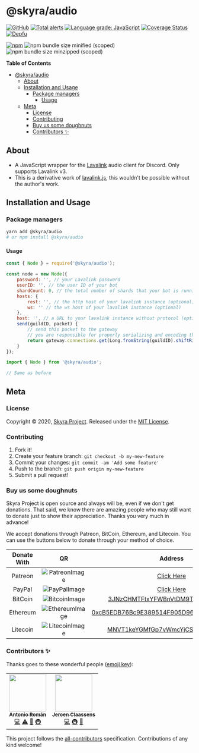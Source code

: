 # @skyra/audio

[![GitHub](https://img.shields.io/github/license/skyra-project/audio)](https://github.com/skyra-project/audio/blob/main/LICENSE.md)
[![Total alerts](https://img.shields.io/lgtm/alerts/g/skyra-project/audio.svg?logo=lgtm&logoWidth=18)](https://lgtm.com/projects/g/skyra-project/audio/alerts/)
[![Language grade: JavaScript](https://img.shields.io/lgtm/grade/javascript/g/skyra-project/audio.svg?logo=lgtm&logoWidth=18)](https://lgtm.com/projects/g/skyra-project/audio/context:javascript)
[![Coverage Status](https://coveralls.io/repos/github/skyra-project/audio/badge.svg?branch=main)](https://coveralls.io/github/skyra-project/audio?branch=main)
[![Depfu](https://badges.depfu.com/badges/bf9d66331db86da298b9ef3d47543270/count.svg)](https://depfu.com/github/skyra-project/audio?project_id=16849)

[![npm](https://img.shields.io/npm/v/@skyra/audio?color=crimson&label=NPM&logo=npm&style=flat-square)](https://www.npmjs.com/package/@skyra/audio)
![npm bundle size minified (scoped)](https://img.shields.io/bundlephobia/min/@skyra/audio?label=minified&logo=webpack)
![npm bundle size minzipped (scoped)](https://img.shields.io/bundlephobia/minzip/@skyra/audio?label=minified&logo=webpack)

**Table of Contents**

-   [@skyra/audio](#skyraaudio)
    -   [About](#about)
    -   [Installation and Usage](#installation-and-usage)
        -   [Package managers](#package-managers)
            -   [Usage](#usage)
    -   [Meta](#meta)
        -   [License](#license)
        -   [Contributing](#contributing)
        -   [Buy us some doughnuts](#buy-us-some-doughnuts)
        -   [Contributors ✨](#contributors-%E2%9C%A8)

## About

-   A JavaScript wrapper for the [Lavalink](https://github.com/Frederikam/Lavalink) audio client for Discord. Only supports Lavalink v3.
-   This is a derivative work of [lavalink.js](https://github.com/lavalibs/lavalink.js), this wouldn't be possible without the author's work.

## Installation and Usage

### Package managers

```bash
yarn add @skyra/audio
# or npm install @skyra/audio
```

#### Usage

```js
const { Node } = require('@skyra/audio');

const node = new Node({
	password: '', // your Lavalink password
	userID: '', // the user ID of your bot
	shardCount: 0, // the total number of shards that your bot is running (optional, useful if you're load balancing)
	hosts: {
		rest: '', // the http host of your lavalink instance (optional)
		ws: '' // the ws host of your lavalink instance (optional)
	},
	host: '', // a URL to your lavalink instance without protocol (optional, can be used instead of specifying hosts option)
	send(guildID, packet) {
		// send this packet to the gateway
		// you are responsible for properly serializing and encoding the packet for transmission
		return gateway.connections.get(Long.fromString(guildID).shiftRight(22).mod(this.shardCount)).send(packet);
	}
});
```

```ts
import { Node } from '@skyra/audio';

// Same as before
```

## Meta

### License

Copyright © 2020, [Skyra Project](https://github.com/skyra-project).
Released under the [MIT License](LICENSE.md).

### Contributing

1. Fork it!
1. Create your feature branch: `git checkout -b my-new-feature`
1. Commit your changes: `git commit -am 'Add some feature'`
1. Push to the branch: `git push origin my-new-feature`
1. Submit a pull request!

### Buy us some doughnuts

Skyra Project is open source and always will be, even if we don't get donations. That said, we know there are amazing people who
may still want to donate just to show their appreciation. Thanks you very much in advance!

We accept donations through Patreon, BitCoin, Ethereum, and Litecoin. You can use the buttons below to donate through your method of choice.

| Donate With |         QR         |                                                                  Address                                                                  |
| :---------: | :----------------: | :---------------------------------------------------------------------------------------------------------------------------------------: |
|   Patreon   | ![PatreonImage][]  |                                               [Click Here](https://www.patreon.com/kyranet)                                               |
|   PayPal    |  ![PayPalImage][]  |                     [Click Here](https://www.paypal.com/cgi-bin/webscr?cmd=_s-xclick&hosted_button_id=CET28NRZTDQ8L)                      |
|   BitCoin   | ![BitcoinImage][]  |         [3JNzCHMTFtxYFWBnVtDM9Tt34zFbKvdwco](bitcoin:3JNzCHMTFtxYFWBnVtDM9Tt34zFbKvdwco?amount=0.01&label=Skyra%20Discord%20Bot)          |
|  Ethereum   | ![EthereumImage][] | [0xcB5EDB76Bc9E389514F905D9680589004C00190c](ethereum:0xcB5EDB76Bc9E389514F905D9680589004C00190c?amount=0.01&label=Skyra%20Discord%20Bot) |
|  Litecoin   | ![LitecoinImage][] |         [MNVT1keYGMfGp7vWmcYjCS8ntU8LNvjnqM](litecoin:MNVT1keYGMfGp7vWmcYjCS8ntU8LNvjnqM?amount=0.01&label=Skyra%20Discord%20Bot)         |

[patreonimage]: https://cdn.skyra.pw/gh-assets/patreon.png
[paypalimage]: https://cdn.skyra.pw/gh-assets/paypal.png
[bitcoinimage]: https://cdn.skyra.pw/gh-assets/bitcoin.png
[ethereumimage]: https://cdn.skyra.pw/gh-assets/ethereum.png
[litecoinimage]: https://cdn.skyra.pw/gh-assets/litecoin.png

### Contributors ✨

Thanks goes to these wonderful people ([emoji key](https://allcontributors.org/docs/en/emoji-key)):

<!-- ALL-CONTRIBUTORS-LIST:START - Do not remove or modify this section -->
<!-- prettier-ignore-start -->
<!-- markdownlint-disable -->
<table>
  <tr>
    <td align="center"><a href="https://github.com/kyranet"><img src="https://avatars0.githubusercontent.com/u/24852502?v=4?s=100" width="100px;" alt=""/><br /><sub><b>Antonio Román</b></sub></a><br /><a href="https://github.com/skyra-project/audio/commits?author=kyranet" title="Code">💻</a> <a href="https://github.com/skyra-project/audio/commits?author=kyranet" title="Tests">⚠️</a> <a href="#ideas-kyranet" title="Ideas, Planning, & Feedback">🤔</a> <a href="#infra-kyranet" title="Infrastructure (Hosting, Build-Tools, etc)">🚇</a></td>
    <td align="center"><a href="https://favware.tech/"><img src="https://avatars3.githubusercontent.com/u/4019718?v=4?s=100" width="100px;" alt=""/><br /><sub><b>Jeroen Claassens</b></sub></a><br /><a href="https://github.com/skyra-project/audio/commits?author=Favna" title="Code">💻</a> <a href="#infra-Favna" title="Infrastructure (Hosting, Build-Tools, etc)">🚇</a> <a href="#maintenance-Favna" title="Maintenance">🚧</a></td>
  </tr>
</table>

<!-- markdownlint-restore -->
<!-- prettier-ignore-end -->

<!-- ALL-CONTRIBUTORS-LIST:END -->

This project follows the [all-contributors](https://github.com/all-contributors/all-contributors) specification. Contributions of any kind welcome!
